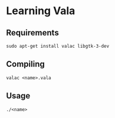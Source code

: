# Learning Vala

## Requirements

`sudo apt-get install valac libgtk-3-dev`

## Compiling

`valac <name>.vala`

## Usage

`./<name>`